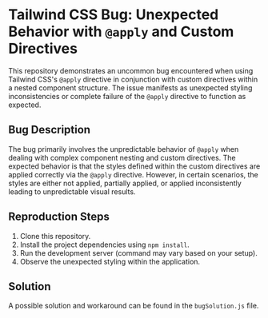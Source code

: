 # Tailwind CSS Bug: Unexpected Behavior with `@apply` and Custom Directives

This repository demonstrates an uncommon bug encountered when using Tailwind CSS's `@apply` directive in conjunction with custom directives within a nested component structure. The issue manifests as unexpected styling inconsistencies or complete failure of the `@apply` directive to function as expected.

## Bug Description

The bug primarily involves the unpredictable behavior of `@apply` when dealing with complex component nesting and custom directives.  The expected behavior is that the styles defined within the custom directives are applied correctly via the `@apply` directive. However, in certain scenarios, the styles are either not applied, partially applied, or applied inconsistently leading to unpredictable visual results.

## Reproduction Steps

1. Clone this repository.
2. Install the project dependencies using `npm install`.
3. Run the development server (command may vary based on your setup).
4. Observe the unexpected styling within the application.

## Solution

A possible solution and workaround can be found in the `bugSolution.js` file.